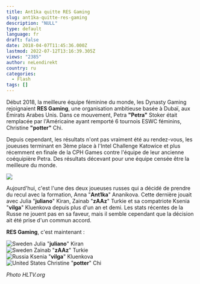 ```yaml
---
title: Ant1ka quitte RES Gaming
slug: ant1ka-quitte-res-gaming
description: "NULL"
type: default
language: fr
draft: false
date: 2018-04-07T11:45:36.000Z
lastmod: 2022-07-12T13:16:39.305Z
views: "2385"
author: neLendirekt
country: ru
categories:
  - Flash
tags: []
---
```

Début 2018, la meilleure équipe féminine du monde, les Dynasty Gaming rejoignaient **RES Gaming**, une organisation ambitieuse basée à Dubaï, aux Émirats Arabes Unis. Dans ce mouvement, Petra **"Petra"** Stoker était remplacée par l'Américaine ayant remporté 6 tournois ESWC féminins, Christine **"potter"** Chi.

Depuis cependant, les résultats n'ont pas vraiment été au rendez-vous, les joueuses terminant en 3ème place à l'Intel Challenge Katowice et plus récemment en finale de la CPH Games contre l'équipe de leur ancienne coéquipière Petra. Des résultats décevant pour une équipe censée être la meilleure du monde.

![](/images/articles/5ac614d9b9ff0/images/Wu5fcbyYIS8LQJTzSN1l2py1j4bNU6GEMZRs3Y5R.jpeg)

Aujourd'hui, c'est l'une des deux joueuses russes qui a décidé de prendre du recul avec la formation, Anna "**Ant1ka**" Ananikova. Cette dernière jouait avec Julia "**juliano**" Kiran, Zainab "**zAAz**" Turkie et sa compatriote Ksenia "**vilga**" Kluenkova depuis plus d'un an et demi. Les stats récentes de la Russe ne jouent pas en sa faveur, mais il semble cependant que la décision ait été prise d'un commun accord.

**RES Gaming**, c'est maintenant :

![Sweden](/images/countries/se.svg)⁠ Julia "**juliano**" Kiran  
![Sweden](/images/countries/se.svg)⁠ Zainab "**zAAz**" Turkie  
![Russia](/images/countries/ru.svg)⁠ Ksenia "**vilga**" Kluenkova  
![United States](/images/countries/us.svg)⁠ Christine "**potter**" Chi

_Photo HLTV.org_
